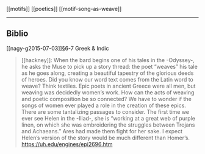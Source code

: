 [[motifs]]
[[poetics]]
[[motif-song-as-weave]]

---

## Biblio
[[nagy-g2015-07-03]]§6-7 Greek & Indic

> [[hackney]]: When the bard begins one of his tales in the -Odyssey-, he asks the Muse to pick up a story thread: the poet “weaves” his tale as he goes along, creating a beautiful tapestry of the glorious deeds of heroes. Did you know our word text comes from the Latin word to weave? Think textiles. Epic poets in ancient Greece were all men, but weaving was decidedly women’s work. How can the acts of weaving and poetic composition be so connected? We have to wonder if the songs of women ever played a role in the creation of these epics. There are some tantalizing passages to consider. The first time we ever see Helen in the -Iliad-, she is “working at a great web of purple linen, on which she was embroidering the struggles between Trojans and Achaeans.” Ares had made them fight for her sake. I expect Helen’s version of the story would be much different than Homer’s. https://uh.edu/engines/epi2696.htm